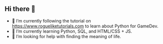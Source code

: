 ## Hi there 👋

- 🔭 I’m currently following the tutorial on https://www.rogueliketutorials.com to learn about Python for GameDev.
- 🌱 I’m currently learning Python, SQL, and HTML/CSS + JS.
- 🤔 I’m looking for help with finding the meaning of life.

